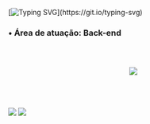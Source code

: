 [![Typing SVG](https://readme-typing-svg.herokuapp.com/?color=00bfbf&size=35&center=true&vCenter=true&width=1000&lines=Olá!;Seja+bem-vindo!)](https://git.io/typing-svg)

<h3>• Área de atuação: Back-end <h3> <br>

<div align="center">
  <a href="https://github.com/ghabrielAxe">
<p align="center">
  <a href="https://skillicons.dev">
    <img src="https://skillicons.dev/icons?i=git,cs,net,postman" />
  </a>
</p>
</div>
<div style="display: inline_block"><br>
</div>
  
  ##
 
<div> 
  <a href="https://www.linkedin.com/in/ghabriel-machado-525b94231/" target="_blank"><img src="https://img.shields.io/badge/-LinkedIn-%230077B5?style=for-the-badge&logo=linkedin&logoColor=white" target="_blank"></a> 
    <a href = "mailto:contato.ghabrielmachado@gmail.com"><img src="https://img.shields.io/badge/-Gmail-%23333?style=for-the-badge&logo=gmail&logoColor=white" target="_blank"></a>
  </div>

</div>
